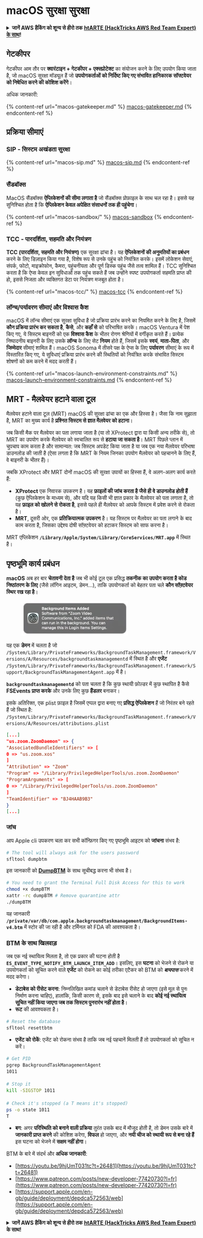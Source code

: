 # macOS सुरक्षा सुरक्षा

<details>

<summary><strong>जानें AWS हैकिंग को शून्य से हीरो तक</strong> <a href="https://training.hacktricks.xyz/courses/arte"><strong>htARTE (HackTricks AWS Red Team Expert) के साथ</strong></a><strong>!</strong></summary>

HackTricks का समर्थन करने के अन्य तरीके:

* यदि आप अपनी **कंपनी का विज्ञापन HackTricks में देखना चाहते हैं** या **HackTricks को PDF में डाउनलोड करना चाहते हैं** तो [**सदस्यता योजनाएं देखें**](https://github.com/sponsors/carlospolop)!
* [**आधिकारिक PEASS और HackTricks स्वैग**](https://peass.creator-spring.com) प्राप्त करें
* [**The PEASS Family**](https://opensea.io/collection/the-peass-family) की खोज करें, हमारा विशेष [**NFTs**](https://opensea.io/collection/the-peass-family) संग्रह
* **शामिल हों** 💬 [**डिस्कॉर्ड समूह**](https://discord.gg/hRep4RUj7f) या [**टेलीग्राम समूह**](https://t.me/peass) या **मुझे** **ट्विटर** 🐦 [**@carlospolopm**](https://twitter.com/carlospolopm)** पर फॉलो** करें।
* **हैकिंग ट्रिक्स साझा करें** द्वारा **PR जमा करके** [**HackTricks**](https://github.com/carlospolop/hacktricks) और [**HackTricks Cloud**](https://github.com/carlospolop/hacktricks-cloud) github repos.

</details>

## गेटकीपर

गेटकीपर आम तौर पर **क्वारंटाइन + गेटकीपर + एक्सप्रोटेक्ट** का संयोजन करने के लिए उपयोग किया जाता है, जो macOS सुरक्षा मॉड्यूल हैं जो **उपयोगकर्ताओं को निर्दिष्ट किए गए संभावित हानिकारक सॉफ्टवेयर को निषेधित करने की कोशिश करेंगे**।

अधिक जानकारी:

{% content-ref url="macos-gatekeeper.md" %}
[macos-gatekeeper.md](macos-gatekeeper.md)
{% endcontent-ref %}

## प्रक्रिया सीमाएं

### SIP - सिस्टम अखंडता सुरक्षा

{% content-ref url="macos-sip.md" %}
[macos-sip.md](macos-sip.md)
{% endcontent-ref %}

### सैंडबॉक्स

MacOS सैंडबॉक्स **ऐप्लिकेशनों की सीमा लगाता है** जो सैंडबॉक्स प्रोफ़ाइल के साथ चल रहा है। इससे यह सुनिश्चित होता है कि **ऐप्लिकेशन केवल अपेक्षित संसाधनों तक ही पहुंचेगा**।

{% content-ref url="macos-sandbox/" %}
[macos-sandbox](macos-sandbox/)
{% endcontent-ref %}

### TCC - **पारदर्शिता, सहमति और नियंत्रण**

**TCC (पारदर्शिता, सहमति और नियंत्रण)** एक सुरक्षा ढांचा है। यह **ऐप्लिकेशनों की अनुमतियों का प्रबंधन** करने के लिए डिज़ाइन किया गया है, विशेष रूप से उनके पहुंच को नियंत्रित करके। इसमें लोकेशन सेवाएं, संपर्क, फोटो, माइक्रोफोन, कैमरा, पहुंचनीयता और पूर्ण डिस्क पहुंच जैसे तत्व शामिल हैं। TCC सुनिश्चित करता है कि ऐप्स केवल इन सुविधाओं तक पहुंच सकते हैं जब उन्होंने स्पष्ट उपयोगकर्ता सहमति प्राप्त की हो, इससे निजता और व्यक्तिगत डेटा पर नियंत्रण मजबूत होता है।

{% content-ref url="macos-tcc/" %}
[macos-tcc](macos-tcc/)
{% endcontent-ref %}

### लॉन्च/पर्यावरण सीमाएं और विश्वास कैश

macOS में लॉन्च सीमाएं एक सुरक्षा सुविधा है जो प्रक्रिया प्रारंभ करने का नियमित करने के लिए है, जिसमें **कौन प्रक्रिया प्रारंभ कर सकता है**, **कैसे**, और **कहाँ से** को परिभाषित करके। macOS Ventura में पेश किए गए, ये सिस्टम बाइनरी को एक **विश्वास कैश** के भीतर रोगण श्रेणियों में वर्गीकृत करते हैं। प्रत्येक निष्पादनीय बाइनरी के लिए उसके **लॉन्च** के लिए सेट **नियम** होते हैं, जिसमें इसके **स्वयं**, **माता-पिता**, और **जिम्मेदार** सीमाएं शामिल हैं। macOS Sonoma में तीसरे पक्ष के ऐप्स के लिए **पर्यावरण** सीमाएं के रूप में विस्तारित किए गए, ये सुविधाएं प्रक्रिया प्रारंभ करने की स्थितियों को नियंत्रित करके संभावित सिस्टम शोषणों को कम करने में मदद करती हैं।

{% content-ref url="macos-launch-environment-constraints.md" %}
[macos-launch-environment-constraints.md](macos-launch-environment-constraints.md)
{% endcontent-ref %}

## MRT - मैलवेयर हटाने वाला टूल

मैलवेयर हटाने वाला टूल (MRT) macOS की सुरक्षा ढांचा का एक और हिस्सा है। जैसा कि नाम सुझाता है, MRT का मुख्य कार्य है **प्रश्नित सिस्टम से ज्ञात मैलवेयर को हटाना**।

जब किसी मैक पर मैलवेयर का पता लगाया जाता है (या तो XProtect द्वारा या किसी अन्य तरीके से), तो MRT का उपयोग करके मैलवेयर को स्वचालित रूप से **हटाया जा सकता है**। MRT पिछले प्लान में चुपचाप काम करता है और सामान्यत: जब सिस्टम अपडेट किया जाता है या जब एक नया मैलवेयर परिभाषा डाउनलोड की जाती है (ऐसा लगता है कि MRT के नियम जिनका उपयोग मैलवेयर को पहचानने के लिए हैं, वे बाइनरी के भीतर हैं)।

जबकि XProtect और MRT दोनों macOS की सुरक्षा उपायों का हिस्सा हैं, वे अलग-अलग कार्य करते हैं:

* **XProtect** एक निवारक उपकरण है। यह **फ़ाइलों की जांच करता है जैसे ही वे डाउनलोड होती हैं** (कुछ ऐप्लिकेशन के माध्यम से), और यदि यह किसी भी ज्ञात प्रकार के मैलवेयर को पता लगाता है, तो यह **फ़ाइल को खोलने से रोकता है**, इससे पहले ही मैलवेयर को आपके सिस्टम में प्रवेश करने से रोकता है।
* **MRT**, दूसरी ओर, एक **प्रतिक्रियात्मक उपकरण** है। यह सिस्टम पर मैलवेयर का पता लगाने के बाद काम करता है, जिसका उद्देश्य दोषी सॉफ़्टवेयर को हटाकर सिस्टम को साफ करना है।

MRT एप्लिकेशन **`/Library/Apple/System/Library/CoreServices/MRT.app`** में स्थित है।

## पृष्ठभूमि कार्य प्रबंधन

**macOS** अब हर बार **चेतावनी देता है** जब भी कोई टूल एक प्रसिद्ध **तकनीक का उपयोग करता है कोड निष्ठांतरण के लिए** (जैसे लॉगिन आइटम, डेमन...), ताकि उपयोगकर्ता को बेहतर पता चले **कौन सॉफ़्टवेयर स्थिर रख रहा है**।

<figure><img src="../../../.gitbook/assets/image (711).png" alt=""><figcaption></figcaption></figure>

यह एक **डेमन** में चलता है जो `/System/Library/PrivateFrameworks/BackgroundTaskManagement.framework/Versions/A/Resources/backgroundtaskmanagementd` में स्थित है और **एजेंट** `/System/Library/PrivateFrameworks/BackgroundTaskManagement.framework/Support/BackgroundTaskManagementAgent.app` में है।

**`backgroundtaskmanagementd`** को पता चलता है कि कुछ स्थायी फ़ोल्डर में कुछ स्थापित है कैसे **FSEvents प्राप्त करके** और उनके लिए कुछ **हैंडलर** बनाकर।

इसके अतिरिक्त, एक plist फ़ाइल है जिसमें एप्पल द्वारा बनाए गए **प्रसिद्ध ऐप्लिकेशन** हैं जो निरंतर बने रहते हैं जो स्थित है: `/System/Library/PrivateFrameworks/BackgroundTaskManagement.framework/Versions/A/Resources/attributions.plist`
```json
[...]
"us.zoom.ZoomDaemon" => {
"AssociatedBundleIdentifiers" => [
0 => "us.zoom.xos"
]
"Attribution" => "Zoom"
"Program" => "/Library/PrivilegedHelperTools/us.zoom.ZoomDaemon"
"ProgramArguments" => [
0 => "/Library/PrivilegedHelperTools/us.zoom.ZoomDaemon"
]
"TeamIdentifier" => "BJ4HAAB9B3"
}
[...]
```
### जांच

आप Apple cli उपकरण चला कर सभी कॉन्फ़िगर किए गए पृष्ठभूमि आइटम को **जांचना** संभव है:
```bash
# The tool will always ask for the users password
sfltool dumpbtm
```
इस जानकारी को [**DumpBTM**](https://github.com/objective-see/DumpBTM) के साथ सूचीबद्ध करना भी संभव है।
```bash
# You need to grant the Terminal Full Disk Access for this to work
chmod +x dumpBTM
xattr -rc dumpBTM # Remove quarantine attr
./dumpBTM
```
यह जानकारी **`/private/var/db/com.apple.backgroundtaskmanagement/BackgroundItems-v4.btm`** में स्टोर की जा रही है और टर्मिनल को FDA की आवश्यकता है।

### BTM के साथ खिलवाड़

जब एक नई स्थायित्व मिलता है, तो एक प्रकार की घटना होती है **`ES_EVENT_TYPE_NOTIFY_BTM_LAUNCH_ITEM_ADD`**। इसलिए, इस **घटना** को भेजने से रोकने या उपयोगकर्ता को सूचित करने वाले **एजेंट** को रोकने का कोई तरीका एटैकर को BTM को _**बायपास**_ करने में मदद करेगा।

* **डेटाबेस को रीसेट करना**: निम्नलिखित कमांड चलाने से डेटाबेस रीसेट हो जाएगा (इसे मूल से पुनः निर्माण करना चाहिए), हालांकि, किसी कारण से, इसके बाद इसे चलाने के बाद **कोई नई स्थायित्व सूचित नहीं किया जाएगा जब तक सिस्टम पुनरारंभ नहीं होता है**।
* **रूट** की आवश्यकता है।
```bash
# Reset the database
sfltool resettbtm
```
* **एजेंट को रोकें**: एजेंट को रोकना संभव है ताकि जब नई पहचानें मिलती हैं तो उपयोगकर्ता को सूचित न करें।
```bash
# Get PID
pgrep BackgroundTaskManagementAgent
1011

# Stop it
kill -SIGSTOP 1011

# Check it's stopped (a T means it's stopped)
ps -o state 1011
T
```
* **बग**: अगर **परिस्थिति को बनाने वाली प्रक्रिया** तुरंत उसके बाद में मौजूद होती है, तो डेमन उसके बारे में **जानकारी प्राप्त करने** की कोशिश करेगा, **विफल** हो जाएगा, और **नयी चीज को स्थायी रूप से बना रहे हैं** इस घटना को भेजने में **सक्षम नहीं होगा**।

BTM के बारे में संदर्भ और **अधिक जानकारी**:

* [https://youtu.be/9hjUmT031tc?t=26481](https://youtu.be/9hjUmT031tc?t=26481)
* [https://www.patreon.com/posts/new-developer-77420730?l=fr](https://www.patreon.com/posts/new-developer-77420730?l=fr)
* [https://support.apple.com/en-gb/guide/deployment/depdca572563/web](https://support.apple.com/en-gb/guide/deployment/depdca572563/web)

<details>

<summary><strong>जानें AWS हैकिंग को शून्य से हीरो तक</strong> <a href="https://training.hacktricks.xyz/courses/arte"><strong>htARTE (HackTricks AWS Red Team Expert)</strong></a><strong> के साथ!</strong></summary>

HackTricks का समर्थन करने के अन्य तरीके:

* यदि आप अपनी **कंपनी का विज्ञापन HackTricks में देखना चाहते हैं** या **HackTricks को PDF में डाउनलोड करना चाहते हैं** तो [**सब्सक्रिप्शन प्लान्स**](https://github.com/sponsors/carlospolop) देखें!
* [**आधिकारिक PEASS & HackTricks स्वैग**](https://peass.creator-spring.com) प्राप्त करें
* हमारे विशेष [**NFTs**](https://opensea.io/collection/the-peass-family) कलेक्शन, [**The PEASS Family**](https://opensea.io/collection/the-peass-family) खोजें
* **शामिल हों** 💬 [**डिस्कॉर्ड समूह**](https://discord.gg/hRep4RUj7f) या [**टेलीग्राम समूह**](https://t.me/peass) या **मुझे** **ट्विटर** 🐦 [**@carlospolopm**](https://twitter.com/carlospolopm)** पर फॉलो** करें।
* **हैकिंग ट्रिक्स साझा करें** द्वारा **पीआर जमा करके** [**HackTricks**](https://github.com/carlospolop/hacktricks) और [**HackTricks Cloud**](https://github.com/carlospolop/hacktricks-cloud) github रेपो में।

</details>
